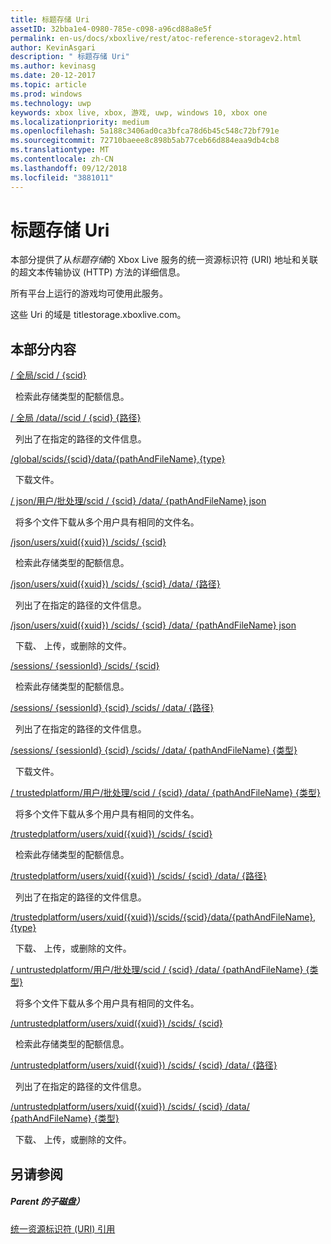 ```yaml
---
title: 标题存储 Uri
assetID: 32bba1e4-0980-785e-c098-a96cd88a8e5f
permalink: en-us/docs/xboxlive/rest/atoc-reference-storagev2.html
author: KevinAsgari
description: " 标题存储 Uri"
ms.author: kevinasg
ms.date: 20-12-2017
ms.topic: article
ms.prod: windows
ms.technology: uwp
keywords: xbox live, xbox, 游戏, uwp, windows 10, xbox one
ms.localizationpriority: medium
ms.openlocfilehash: 5a188c3406ad0ca3bfca78d6b45c548c72bf791e
ms.sourcegitcommit: 72710baeee8c898b5ab77ceb66d884eaa9db4cb8
ms.translationtype: MT
ms.contentlocale: zh-CN
ms.lasthandoff: 09/12/2018
ms.locfileid: "3881011"
---
```

# <a name="title-storage-uris"></a>标题存储 Uri
 
本部分提供了从*标题存储*的 Xbox Live 服务的统一资源标识符 (URI) 地址和关联的超文本传输协议 (HTTP) 方法的详细信息。
 
所有平台上运行的游戏均可使用此服务。
 
这些 Uri 的域是 titlestorage.xboxlive.com。
 
<a id="ID4EFB"></a>

 
## <a name="in-this-section"></a>本部分内容

[/ 全局/scid / {scid}](uri-globalscidsscid.md)

&nbsp;&nbsp;检索此存储类型的配额信息。

[/ 全局 /data//scid / {scid} {路径}](uri-globalscidssciddatapath.md)

&nbsp;&nbsp;列出了在指定的路径的文件信息。 

[/global/scids/{scid}/data/{pathAndFileName},{type}](uri-globalscidssciddatapathandfilenametype.md)

&nbsp;&nbsp;下载文件。

[/ json/用户/批处理/scid / {scid} /data/ {pathAndFileName} json](uri-jsonusersbatchscidssciddatapathandfilenametype.md)

&nbsp;&nbsp;将多个文件下载从多个用户具有相同的文件名。

[/json/users/xuid({xuid}) /scids/ {scid}](uri-jsonusersxuidscidsscid.md)

&nbsp;&nbsp;检索此存储类型的配额信息。

[/json/users/xuid({xuid}) /scids/ {scid} /data/ {路径}](uri-jsonusersxuidscidssciddatapath.md)

&nbsp;&nbsp;列出了在指定的路径的文件信息。 

[/json/users/xuid({xuid}) /scids/ {scid} /data/ {pathAndFileName} json](uri-jsonusersxuidscidssciddatapathandfilenametype.md)

&nbsp;&nbsp;下载、 上传，或删除的文件。

[/sessions/ {sessionId} /scids/ {scid}](uri-sessionssessionidscidsscid.md)

&nbsp;&nbsp;检索此存储类型的配额信息。

[/sessions/ {sessionId} {scid} /scids/ /data/ {路径}](uri-sessionssessionidscidssciddatapath.md)

&nbsp;&nbsp;列出了在指定的路径的文件信息。 

[/sessions/ {sessionId} {scid} /scids/ /data/ {pathAndFileName} {类型}](uri-sessionssessionidscidssciddatapathandfilenametype.md)

&nbsp;&nbsp;下载文件。

[/ trustedplatform/用户/批处理/scid / {scid} /data/ {pathAndFileName} {类型}](uri-trustedplatformusersbatchscidssciddatapathandfilenametype.md)

&nbsp;&nbsp;将多个文件下载从多个用户具有相同的文件名。

[/trustedplatform/users/xuid({xuid}) /scids/ {scid}](uri-trustedplatformusersxuidscidsscid.md)

&nbsp;&nbsp;检索此存储类型的配额信息。

[/trustedplatform/users/xuid({xuid}) /scids/ {scid} /data/ {路径}](uri-trustedplatformusersxuidscidssciddatapath.md)

&nbsp;&nbsp;列出了在指定的路径的文件信息。 

[/trustedplatform/users/xuid({xuid})/scids/{scid}/data/{pathAndFileName},{type}](uri-trustedplatformusersxuidscidssciddatapathandfilenametype.md)

&nbsp;&nbsp;下载、 上传，或删除的文件。

[/ untrustedplatform/用户/批处理/scid / {scid} /data/ {pathAndFileName} {类型}](uri-untrustedplatformusersbatchscidssciddatapathandfilenametype.md)

&nbsp;&nbsp;将多个文件下载从多个用户具有相同的文件名。

[/untrustedplatform/users/xuid({xuid}) /scids/ {scid}](uri-untrustedplatformusersxuidscidsscid.md)

&nbsp;&nbsp;检索此存储类型的配额信息。

[/untrustedplatform/users/xuid({xuid}) /scids/ {scid} /data/ {路径}](uri-untrustedplatformusersxuidscidssciddatapath.md)

&nbsp;&nbsp;列出了在指定的路径的文件信息。 

[/untrustedplatform/users/xuid({xuid}) /scids/ {scid} /data/ {pathAndFileName} {类型}](uri-untrustedplatformusersxuidscidssciddatapathandfilenametype.md)

&nbsp;&nbsp;下载、 上传，或删除的文件。
 
<a id="ID4E5C"></a>

 
## <a name="see-also"></a>另请参阅
 
<a id="ID4EAD"></a>

 
##### <a name="parent"></a>Parent 的子磁盘） 

[统一资源标识符 (URI) 引用](../atoc-xboxlivews-reference-uris.md)

   